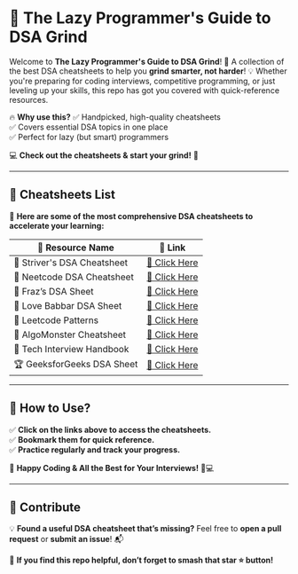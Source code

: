 # 🚀 The Lazy Programmer's Guide to DSA Grind

Welcome to **The Lazy Programmer's Guide to DSA Grind**! 🎯 A collection of the best DSA cheatsheets to help you **grind smarter, not harder**! 💡 Whether you're preparing for coding interviews, competitive programming, or just leveling up your skills, this repo has got you covered with quick-reference resources. 

🔥 **Why use this?**
✅ Handpicked, high-quality cheatsheets  
✅ Covers essential DSA topics in one place  
✅ Perfect for lazy (but smart) programmers  

💻 **Check out the cheatsheets & start your grind!** 🚀  

---

## 📜 Cheatsheets List

📌 **Here are some of the most comprehensive DSA cheatsheets to accelerate your learning:**

| 🔗 Resource Name | 📄 Link |
|-----------------|---------|
| 📌 Striver's DSA Cheatsheet | [🔗 Click Here](https://takeuforward.org/strivers-a2z-dsa-course/) |
| 🚀 Neetcode DSA Cheatsheet | [🔗 Click Here](https://neetcode.io/) |
| 📖 Fraz’s DSA Sheet | [🔗 Click Here](https://github.com/FrazBh/DSA_Sheet) |
| 📜 Love Babbar DSA Sheet | [🔗 Click Here](https://drive.google.com/file/d/1QwV6EbeZadR4WrYzwgVYXiG9K1l7J7Dg/view) |
| 🎯 Leetcode Patterns | [🔗 Click Here](https://seanprashad.com/leetcode-patterns/) |
| 🤖 AlgoMonster Cheatsheet | [🔗 Click Here](https://www.algomonster.com/) |
| 📘 Tech Interview Handbook | [🔗 Click Here](https://www.techinterviewhandbook.org/grind75) |
| 🏆 GeeksforGeeks DSA Sheet | [🔗 Click Here](https://www.geeksforgeeks.org/dsa-sheet-by-gfg/) |

---

## 🎯 How to Use?
✅ **Click on the links above to access the cheatsheets.**  
✅ **Bookmark them for quick reference.**  
✅ **Practice regularly and track your progress.**  

🚀 **Happy Coding & All the Best for Your Interviews!** 💪💻

---

## 🤝 Contribute
💡 **Found a useful DSA cheatsheet that’s missing?** Feel free to **open a pull request** or **submit an issue**! 📬

🌟 **If you find this repo helpful, don’t forget to smash that star ⭐ button!**
